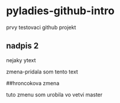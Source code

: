 # pyladies-github-intro
prvy testovaci github projekt


## nadpis 2
nejaky ytext

zmena-pridala som tento text

##hroncokova zmena

tuto zmenu som urobila vo vetvi master
